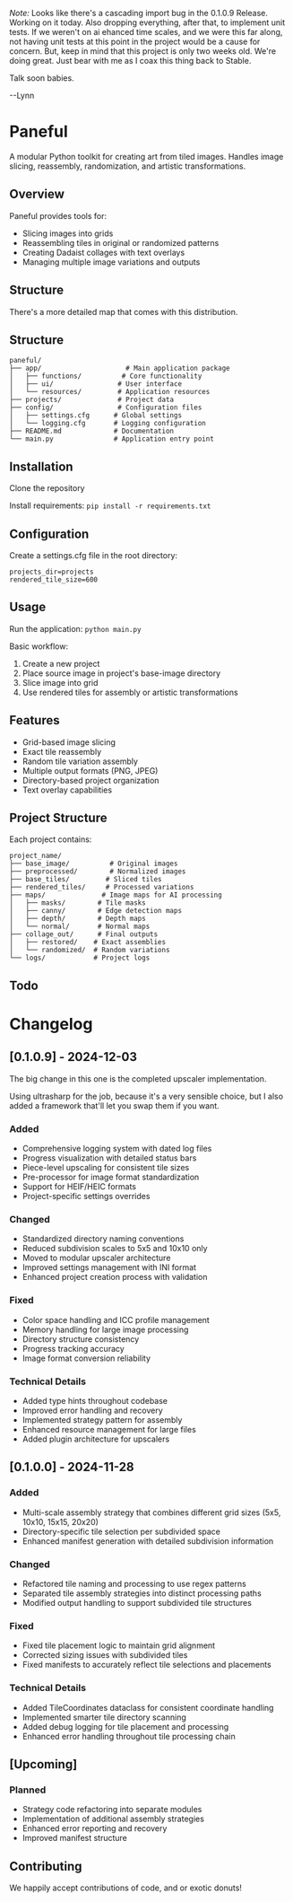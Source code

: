 *Note:* Looks like there's a cascading import bug in the 0.1.0.9 Release. Working on it today. Also dropping everything, after that, to implement unit tests. If we weren't on ai ehanced time scales, and we were this far along, not having unit tests at this point in the project would be a cause for concern. But, keep in mind that this project is only two weeks old. We're doing great. Just bear with me as I coax this thing back to Stable.

Talk soon babies.

--Lynn

# Paneful

A modular Python toolkit for creating art from tiled images. Handles image slicing, reassembly, randomization, and artistic transformations.

## Overview

Paneful provides tools for:
- Slicing images into grids
- Reassembling tiles in original or randomized patterns
- Creating Dadaist collages with text overlays
- Managing multiple image variations and outputs

## Structure

There's a more detailed map that comes with this distribution.

## Structure

    paneful/
    ├── app/                     # Main application package
    │   ├── functions/          # Core functionality
    │   ├── ui/                # User interface
    │   └── resources/         # Application resources
    ├── projects/              # Project data
    ├── config/                # Configuration files
    │   ├── settings.cfg      # Global settings
    │   └── logging.cfg       # Logging configuration
    ├── README.md             # Documentation
    └── main.py               # Application entry point
	
## Installation 
Clone the repository 

Install requirements: 
```pip install -r requirements.txt```

## Configuration

Create a settings.cfg file in the root directory:

	projects_dir=projects
	rendered_tile_size=600

## Usage

Run the application:
`python main.py`

Basic workflow:

1.  Create a new project
2.  Place source image in project's base-image directory
3.  Slice image into grid
4.  Use rendered tiles for assembly or artistic transformations

## Features

-   Grid-based image slicing
-   Exact tile reassembly
-   Random tile variation assembly
-   Multiple output formats (PNG, JPEG)
-   Directory-based project organization
-   Text overlay capabilities

## Project Structure

Each project contains:

    project_name/
    ├── base_image/          # Original images 
    ├── preprocessed/        # Normalized images
    ├── base_tiles/         # Sliced tiles
    ├── rendered_tiles/     # Processed variations
    ├── maps/              # Image maps for AI processing
    │   ├── masks/        # Tile masks
    │   ├── canny/        # Edge detection maps
    │   ├── depth/        # Depth maps
    │   └── normal/       # Normal maps
    ├── collage_out/      # Final outputs
    │   ├── restored/    # Exact assemblies
    │   └── randomized/  # Random variations
    └── logs/            # Project logs

## Todo


# Changelog

## [0.1.0.9] - 2024-12-03

The big change in this one is the completed upscaler implementation.

Using ultrasharp for the job, because it's a very sensible choice, but I also added a framework that'll let you swap them if you want.

### Added
- Comprehensive logging system with dated log files
- Progress visualization with detailed status bars
- Piece-level upscaling for consistent tile sizes
- Pre-processor for image format standardization
- Support for HEIF/HEIC formats
- Project-specific settings overrides

### Changed
- Standardized directory naming conventions
- Reduced subdivision scales to 5x5 and 10x10 only
- Moved to modular upscaler architecture
- Improved settings management with INI format
- Enhanced project creation process with validation

### Fixed
- Color space handling and ICC profile management
- Memory handling for large image processing
- Directory structure consistency
- Progress tracking accuracy
- Image format conversion reliability

### Technical Details
- Added type hints throughout codebase
- Improved error handling and recovery
- Implemented strategy pattern for assembly
- Enhanced resource management for large files
- Added plugin architecture for upscalers

## [0.1.0.0] - 2024-11-28
### Added
- Multi-scale assembly strategy that combines different grid sizes (5x5, 10x10, 15x15, 20x20)
- Directory-specific tile selection per subdivided space
- Enhanced manifest generation with detailed subdivision information

### Changed
- Refactored tile naming and processing to use regex patterns
- Separated tile assembly strategies into distinct processing paths
- Modified output handling to support subdivided tile structures

### Fixed
- Fixed tile placement logic to maintain grid alignment
- Corrected sizing issues with subdivided tiles
- Fixed manifests to accurately reflect tile selections and placements

### Technical Details
- Added TileCoordinates dataclass for consistent coordinate handling
- Implemented smarter tile directory scanning
- Added debug logging for tile placement and processing
- Enhanced error handling throughout tile processing chain

## [Upcoming]
### Planned
- Strategy code refactoring into separate modules
- Implementation of additional assembly strategies
- Enhanced error reporting and recovery
- Improved manifest structure

## Contributing

We happily accept contributions of code, and or exotic donuts!
